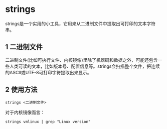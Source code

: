 # strings

strings是一个实用的小工具，它用来从二进制文件中提取出可打印的文本字符串。

## 1 二进制文件

二进制文件(比如可执行文件、内核镜像)里除了机器码和数据之外，可能还包含一些人类可读的文本，比如版本号、配置信息等。strings会扫描整个文件，把连续的ASCII或UTF-8可打印字符提取出来显示。

## 2 使用方法

```shell
strings <二进制文件>
```

对于内核镜像而言：

```shell
strings vmlinux | grep "Linux version"
```
